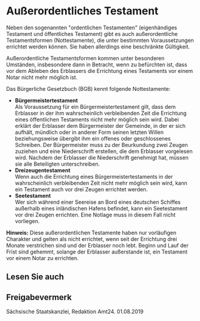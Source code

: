 # Außerordentliches Testament

Neben den sogenannten "ordentlichen Testamenten" (eigenhändiges Testament und öffentliches Testament) gibt es auch außerordentliche Testamentsformen (Nottestamente), die unter bestimmten Voraussetzungen errichtet werden können. Sie haben allerdings eine beschränkte Gültigkeit.

Außerordentliche Testamentsformen kommen unter besonderen Umständen, insbesondere dann in Betracht, wenn zu befürchten ist, dass vor dem Ableben des Erblassers die Errichtung eines Testaments vor einem Notar nicht mehr möglich ist. 

Das Bürgerliche Gesetzbuch (BGB) kennt folgende Nottestamente:

* **Bürgermeistertestament**  
   Als Voraussetzung für ein Bürgermeistertestament gilt, dass dem Erblasser in der ihm wahrscheinlich verbleibenden Zeit die Errichtung eines öffentlichen Testaments nicht mehr möglich sein wird. Dabei erklärt der Erblasser dem Bürgermeister der Gemeinde, in der er sich aufhält, mündlich oder in anderer Form seinen letzten Willen beziehungsweise übergibt ihm ein offenes oder geschlossenes Schreiben. Der Bürgermeister muss zu der Beurkundung zwei Zeugen zuziehen und eine Niederschrift erstellen, die dem Erblasser vorgelesen wird. Nachdem der Erblasser die Niederschrift genehmigt hat, müssen sie alle Beteiligten unterschreiben.
* **Dreizeugentestament**  
   Wenn auch die Errichtung eines Bürgermeistertestaments in der wahrscheinlich verbleibenden Zeit nicht mehr möglich sein wird, kann ein Testament auch vor drei Zeugen errichtet werden.
* **Seetestament**  
   Wer sich während einer Seereise an Bord eines deutschen Schiffes außerhalb eines inländischen Hafens befindet, kann ein Seetestament vor drei Zeugen errichten. Eine Notlage muss in diesem Fall nicht vorliegen.

**Hinweis:** Diese außerordentlichen Testamente haben nur vorläufigen Charakter und gelten als nicht errichtet, wenn seit der Errichtung drei Monate verstrichen sind und der Erblasser noch lebt. Beginn und Lauf der Frist sind gehemmt, solange der Erblasser außerstande ist, ein Testament vor einem Notar zu errichten.

## Lesen Sie auch

## Freigabevermerk

Sächsische Staatskanzlei, Redaktion Amt24. 01.08.2019

